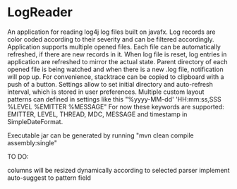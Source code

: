 # LogReader
An application for reading log4j log files built on javafx. Log records are color coded according to their severity and can be filtered accordingly.
Application supports multiple opened files.
Each file can be automatically refreshed, if there are new records in it.
When log file is reset, log entries in application are refreshed to mirror the actual state.
Parent directory of each opened file is being watched and when there is a new .log file, notification will pop up.
For convenience, stacktrace can be copied to clipboard with a push of a button.
Settings allow to set initial directory and auto-refresh interval, which is stored in user preferences.
Multiple custom layout patterns can defined in settings like this "%yyyy-MM-dd' 'HH:mm:ss,SSS %LEVEL %EMITTER %MESSAGE"
For now these keywords are supported: EMITTER, LEVEL, THREAD, MDC, MESSAGE and timestamp in SimpleDateFormat.


Executable jar can be generated by running "mvn clean compile assembly:single"

TO DO:

   columns will be resized dynamically according to selected parser
   implement auto-suggest to pattern field